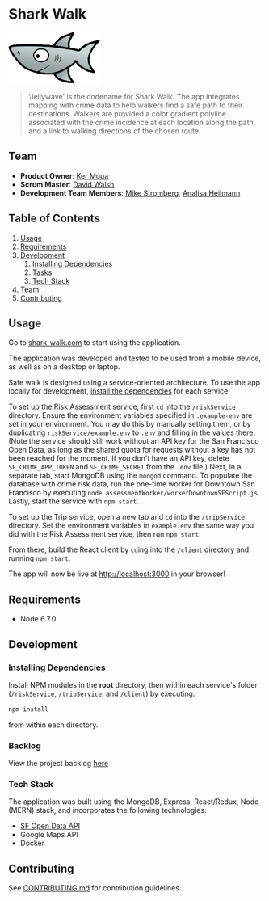 # Shark Walk

<img src='readme/shark.png' />

> 'Jellywave' is the codename for Shark Walk. The app integrates
mapping with crime data to help walkers find a safe path to their destinations. Walkers are provided a color gradient polyline associated with the crime incidence at each location along the path, and a link to walking directions of the chosen route.

## Team

  - __Product Owner__: [Ker Moua](https://github.com/kmoua92)
  - __Scrum Master__: [David Walsh](https://github.com/rhinodavid)
  - __Development Team Members__: [Mike Stromberg](https://github.com/mjstromberg), [Analisa Heilmann](https://github.com/anaheilmann)

## Table of Contents

1. [Usage](#Usage)
1. [Requirements](#requirements)
1. [Development](#development)
    1. [Installing Dependencies](#installing-dependencies)
    1. [Tasks](#tasks)
    1. [Tech Stack](#techstack)
1. [Team](#team)
1. [Contributing](#contributing)

## Usage

Go to [shark-walk.com](http://shark-walk.com) to start using the application.

The application was developed and tested to be used from a mobile device, as well as on a desktop or laptop.

Safe walk is designed using a service-oriented architecture. To use the app locally for
development, [install the dependencies](#installing-dependencies) for each service.

To set up the Risk Assessment service, first `cd` into the `/riskService` directory.
Ensure the environment variables specified in `.example-env` are set in your environment.
You may do this by manually setting them, or by duplicating `riskService/example.env` to `.env`
and filling in the values there. (Note the service should still work without an API key for the San Francisco
Open Data, as long as the shared quota for requests without a key has not been reached for the
moment. If you don't have an API key, delete `SF_CRIME_APP_TOKEN` and `SF_CRIME_SECRET` from the
`.env` file.) Next, in a separate tab, start MongoDB using the `mongod` command.
To populate the database with crime risk data, run the one-time worker for Downtown San Francisco
by executing `node assessmentWorker/workerDowntownSFScript.js`. Lastly, start the
service with `npm start`.

To set up the Trip service, open a new tab and `cd` into the `/tripService` directory.
Set the environment variables in `example.env` the same way you did with the Risk Assessment service,
then run `npm start`.

From there, build the React client by `cd`ing into the `/client` directory and running
`npm start`.

The app will now be live at [http://localhost:3000](http://localhost:3000)
in your browser!

## Requirements

- Node 6.7.0

## Development

### Installing Dependencies

Install NPM modules in the **root** directory, then within each service's
folder (`/riskService`, `/tripService`, and `/client`) by executing:

```sh
npm install
```

from within each directory.

### Backlog

View the project backlog [here](https://waffle.io/sharkbox-labs/jellywave)

### Tech Stack

The application was built using the MongoDB, Express, React/Redux, Node (MERN) stack, and incorporates the following technologies:
- [SF Open Data API](https://data.sfgov.org/developers)
- Google Maps API
- Docker


## Contributing

See [CONTRIBUTING.md](CONTRIBUTING.md) for contribution guidelines.
